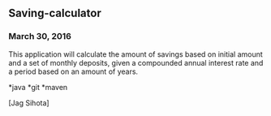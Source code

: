 ## Saving-calculator

### March 30, 2016

This application will calculate the amount of savings based on initial amount and a set of monthly deposits, given a compounded annual interest rate and a period based on an amount of years.


 *java
 *git
 *maven

[Jag Sihota]
